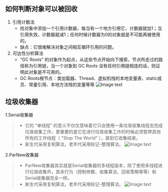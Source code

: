 ## 如何判断对象可以被回收
1. 引用计数法
    * 给对象中添加一个引用计数器，每当有一个地方引用它，计数器就加1；当引用失效，计数器就减1；任何时候计数器为0的对象就是不可能再被使用的。
    * 缺点：它很难解决对象之间相互循环引用的问题。
2. 可达性分析算法
    * “GC Roots” 的对象作为起点，从这些节点开始向下搜索，节点所走过的路径称为引用链，当一个对象到 GC Roots 没有任何引用链相连的话，则证明此对象是不可用的。
    * GC Roots根节点：类加载器、Thread、虚拟机栈的本地变量表、static成员、常量引用、本地方法栈的变量等等
![Image text](https://wds-picture.oss-cn-shanghai.aliyuncs.com/java/%E5%8F%AF%E8%BE%BE%E6%80%A7%E5%88%86%E6%9E%90%E7%AE%97%E6%B3%95.jpg)

## 垃圾收集器
   1.Serial收集器
   >* 它的 “单线程” 的意义不仅仅意味着它只会使用一条垃圾收集线程去完成垃圾收集工作，更重要的是它在进行垃圾收集工作的时候必须暂停其他所有的工作线程（ "Stop The World" ），直到它收集结束。
   >* 新生代采用复制算法，老年代采用标记-整理算法。
  ![Image text](https://wds-picture.oss-cn-shanghai.aliyuncs.com/java/Serial.png)

   2.ParNew收集器
   >* ParNew收集器其实就是Serial收集器的多线程版本，除了使用多线程进行垃圾收集外，其余行为（控制参数、收集算法、回收策略等等）和Serial收集器完全一样。
   >* 新生代采用复制算法，老年代采用标记-整理算法。
   ![Image text](https://java-pic-1257899057.cos.ap-shanghai.myqcloud.com/java/parNew.png)
